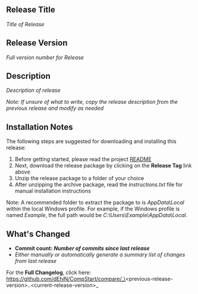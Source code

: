 ## Release Title

_Title of Release_

## Release Version

_Full version number for Release_

## Description

_Description of release_

_Note: If unsure of what to write, copy the release description from the previous release and modify as needed_

## Installation Notes

The following steps are suggested for downloading and installing this release:

1. Before getting started, please read the project [README](https://github.com/dEhiN/CompStart)
2. Next, download the release package by clicking on the **Release Tag** link above
3. Unzip the release package to a folder of your choice
4. After unzipping the archive package, read the _instructions.txt_ file for manual installation instructions

Note: A recommended folder to extract the package to is _AppData\\Local_ within the local Windows profile. For example, if the Windows profile is named _Example_, the full path would be _C:\\Users\\Example\\AppData\\Local_.

## What's Changed
* **Commit count: _Number of commits since last release_**
* _Either manually or automatically generate a summary list of changes from last release_

For the **Full Changelog**, click here: https://github.com/dEhiN/CompStart/compare/_\<previous-release-version\>_.._\<current-release-version\>_